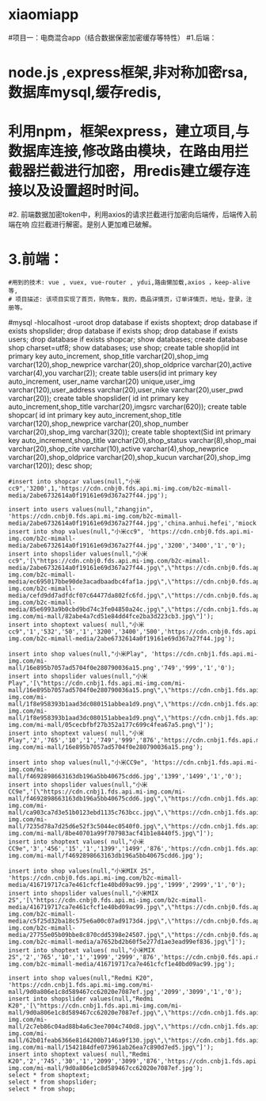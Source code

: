 # xiaomiapp
#项目一：电商混合app（结合数据保密加密缓存等特性）
  #1.后端：
  # node.js ,express框架,非对称加密rsa,数据库mysql,缓存redis,
  # 利用npm，框架express，建立项目,与数据库连接,修改路由模块，在路由用拦截器拦截进行加密，用redis建立缓存连接以及设置超时时间。
   #2. 前端数据加密token中，利用axios的请求拦截进行加密向后端传，后端传入前端在响       应拦截进行解密。是别人更加难已破解。
# 3.前端：
    #用到的技术: vue , vuex, vue-router , ydui,路由懒加载,axios ，keep-alive等,
    # 项目描述: 该项目实现了首页，购物车，我的，商品详情页，订单详情页，地址，登录，注册等。

 #mysql -hlocalhost -uroot
	drop database if exists shoptext;
	drop database if exists shopslider;
	drop database if exists shop;
	drop database if exists users;
	drop database if exists shopcar;
	show databases;
	create database shop charset=utf8;
	show databases;
	use shop;
	create table shop(id int primary key auto_increment, shop_title varchar(20),shop_img varchar(120),shop_newprice varchar(20),shop_oldprice varchar(20),active varchar(4),you varchar(2));
	create table users(id int primary key auto_increment, user_name varchar(20) unique,user_img varchar(120),user_address varchar(20),user_nike varchar(20),user_pwd varchar(20));
	create table shopslider( id int primary key auto_increment,shop_title varchar(20),imgsrc varchar(620));
	create table shopcar( id int primary key auto_increment,shop_title varchar(120),shop_newprice varchar(20),shop_number varchar(20),shop_img varchar(320));
	create table shoptext(Sid int primary key auto_increment,shop_title varchar(20),shop_status varchar(8),shop_mai varchar(20),shop_cite varchar(10),active varchar(4),shop_newprice varchar(20),shop_oldprice varchar(20),shop_kucun varchar(20),shop_img varchar(120));
	desc shop;

	#insert into shopcar values(null,"小米cc9",'3200',1,'https://cdn.cnbj0.fds.api.mi-img.com/b2c-mimall-media/2abe6732614a0f19161e69d367a27f44.jpg');

	insert into users values(null,"zhangjin", 'https://cdn.cnbj0.fds.api.mi-img.com/b2c-mimall-media/2abe6732614a0f19161e69d367a27f44.jpg','china.anhui.hefei','miock','123456');
	insert into shop values(null,"小米cc9", 'https://cdn.cnbj0.fds.api.mi-img.com/b2c-mimall-media/2abe6732614a0f19161e69d367a27f44.jpg','3200','3400','1','0');
	insert into shopslider values(null,"小米cc9",'[\"https://cdn.cnbj0.fds.api.mi-img.com/b2c-mimall-media/2abe6732614a0f19161e69d367a27f44.jpg\",\"https://cdn.cnbj0.fds.api.mi-img.com/b2c-mimall-media/ec695017bbe90de3acadbaadbc4faf1a.jpg\",\"https://cdn.cnbj0.fds.api.mi-img.com/b2c-mimall-media/cefd9dd7adfdcf07c64477da802fc6fd.jpg\",\"https://cdn.cnbj0.fds.api.mi-img.com/b2c-mimall-media/85e6993a9b0cbd9bd74c3fe04850a24c.jpg\",\"https://cdn.cnbj1.fds.api.mi-img.com/mi-mall/82abe4a7cd51e84dd4fce2ba3d223cb3.jpg\"]');
	insert into shoptext values( null,"小米cc9",'1','532','50','1','3200','3400','500','https://cdn.cnbj0.fds.api.mi-img.com/b2c-mimall-media/2abe6732614a0f19161e69d367a27f44.jpg');

	insert into shop values(null,"小米Play", 'https://cdn.cnbj1.fds.api.mi-img.com/mi-mall/16e895b7057ad5704f0e280790036a15.png','749','999','1','0');
	insert into shopslider values(null,"小米Play",'[\"https://cdn.cnbj1.fds.api.mi-img.com/mi-mall/16e895b7057ad5704f0e280790036a15.png\",\"https://cdn.cnbj1.fds.api.mi-img.com/mi-mall/1f8e958393b1aad3dc080151abbea1d9.png\",\"https://cdn.cnbj1.fds.api.mi-img.com/mi-mall/1f8e958393b1aad3dc080151abbea1d9.png\",\"https://cdn.cnbj1.fds.api.mi-img.com/mi-mall/05cecbfbf27b352a177c699c4fea67a5.png\"]');
	insert into shoptext values( null,"小米Play",'2','765','10','1','749','999','876','https://cdn.cnbj1.fds.api.mi-img.com/mi-mall/16e895b7057ad5704f0e280790036a15.png');

	insert into shop values(null,"小米CC9e", 'https://cdn.cnbj1.fds.api.mi-img.com/mi-mall/f4692898663163db196a5bb40675cdd6.jpg','1399','1499','1','0');
	insert into shopslider values(null,"小米CC9e",'[\"https://cdn.cnbj1.fds.api.mi-img.com/mi-mall/f4692898663163db196a5bb40675cdd6.jpg\",\"https://cdn.cnbj1.fds.api.mi-img.com/mi-mall/ca903ca7d3e51b0123ebd1135c763bcc.jpg\",\"https://cdn.cnbj1.fds.api.mi-img.com/mi-mall/7235d78a7d25d6e52f3c5044ec0540f0.jpg\",\"https://cdn.cnbj1.fds.api.mi-img.com/mi-mall/8be40701a99f707983acf41b1e8440f5.jpg\"]');
	insert into shoptext values( null,"小米CC9e",'3','456','15','1','1399','1499','876','https://cdn.cnbj1.fds.api.mi-img.com/mi-mall/f4692898663163db196a5bb40675cdd6.jpg');

	insert into shop values(null,"小米MIX 2S", 'https://cdn.cnbj0.fds.api.mi-img.com/b2c-mimall-media/416719717ca7e461cfcf1e40bd09ac99.jpg','1999','2999','1','0');
	insert into shopslider values(null,"小米MIX 2S",'[\"https://cdn.cnbj0.fds.api.mi-img.com/b2c-mimall-media/416719717ca7e461cfcf1e40bd09ac99.jpg\",\"https://cdn.cnbj0.fds.api.mi-img.com/b2c-mimall-media/c5f25d32ba18c575e6a00c07ad9173d4.jpg\",\"https://cdn.cnbj0.fds.api.mi-img.com/b2c-mimall-media/27755e05b09bbe8c870cdd5398e24507.jpg\",\"https://cdn.cnbj0.fds.api.mi-img.com/b2c-mimall-media/a7652bd2b60f5e277d1ae3ead99ef836.jpg\"]');
	insert into shoptext values( null,"小米MIX 2S",'2','765','10','1','1999','2999','876','https://cdn.cnbj0.fds.api.mi-img.com/b2c-mimall-media/416719717ca7e461cfcf1e40bd09ac99.jpg');

	insert into shop values(null,"Redmi K20", 'https://cdn.cnbj1.fds.api.mi-img.com/mi-mall/9d0a806e1c8d589467cc62020e7087ef.jpg','2099','3099','1','0');
	insert into shopslider values(null,"Redmi K20",'[\"https://cdn.cnbj1.fds.api.mi-img.com/mi-mall/9d0a806e1c8d589467cc62020e7087ef.jpg\",\"https://cdn.cnbj1.fds.api.mi-img.com/mi-mall/2c7eb86c04ad88b4a6c3ee7004c740d8.jpg\",\"https://cdn.cnbj1.fds.api.mi-img.com/mi-mall/62b01feab6366e81d4200b7146a9f130.jpg\",\"https://cdn.cnbj1.fds.api.mi-img.com/mi-mall/1542184dfe073961ab26ea7c890d7ed5.jpg\"]');
	insert into shoptext values( null,"Redmi K20",'2','745','30','1','2099','3099','876','https://cdn.cnbj1.fds.api.mi-img.com/mi-mall/9d0a806e1c8d589467cc62020e7087ef.jpg');
	select * from shoptext;	
	select * from shopslider;	
	select * from shop;	

